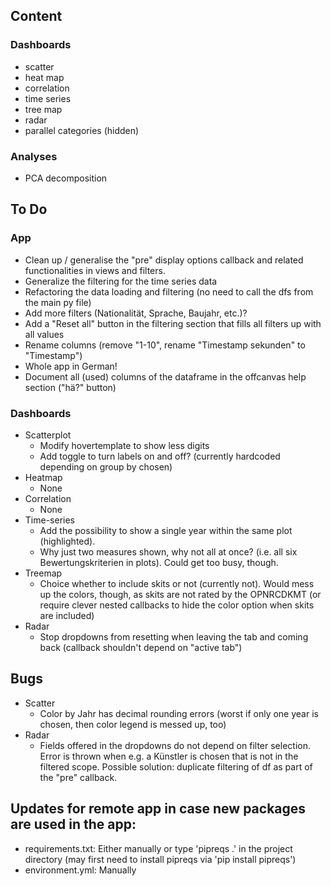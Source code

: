 ## Content
### Dashboards
* scatter
* heat map
* correlation
* time series
* tree map
* radar
* parallel categories (hidden)

### Analyses
* PCA decomposition

## To Do
### App
* Clean up / generalise the "pre" display options callback and related functionalities in views and filters.
* Generalize the filtering for the time series data
* Refactoring the data loading and filtering (no need to call the dfs from the main py file)
* Add more filters (Nationalität, Sprache, Baujahr, etc.)?
* Add a "Reset all" button in the filtering section that fills all filters up with all values
* Rename columns (remove "1-10", rename "Timestamp sekunden" to "Timestamp")
* Whole app in German!
* Document all (used) columns of the dataframe in the offcanvas help section ("hä?" button)
### Dashboards
* Scatterplot
  * Modify hovertemplate to show less digits
  * Add toggle to turn labels on and off? (currently hardcoded depending on group by chosen)
* Heatmap
  * None
* Correlation
  * None
* Time-series
  * Add the possibility to show a single year within the same plot (highlighted).
  * Why just two measures shown, why not all at once? (i.e. all six Bewertungskriterien in plots). Could get too busy, though.
* Treemap
  * Choice whether to include skits or not (currently not). Would mess up the colors, though, as skits are not rated by the OPNRCDKMT (or require clever nested callbacks to hide the color option when skits are included)
* Radar
  * Stop dropdowns from resetting when leaving the tab and coming back (callback shouldn't depend on "active tab")

## Bugs
* Scatter
  * Color by Jahr has decimal rounding errors (worst if only one year is chosen, then color legend is messed up, too)
* Radar
  * Fields offered in the dropdowns do not depend on filter selection. Error is thrown when e.g. a Künstler is chosen that is not in the filtered scope. Possible solution: duplicate filtering of df as part of the "pre" callback.
## Updates for remote app in case new packages are used in the app:
* requirements.txt: Either manually or type 'pipreqs .' in the project directory (may first need to install pipreqs via 'pip install pipreqs')
* environment.yml: Manually
